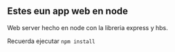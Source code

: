 

## Estes eun app web en node 

Web server hecho en node con la libreria express y hbs.

Recuerda ejecutar ``` npm install ```
